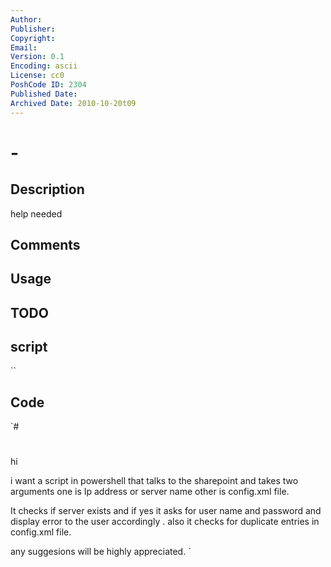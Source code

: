 ```yaml
---
Author: 
Publisher: 
Copyright: 
Email: 
Version: 0.1
Encoding: ascii
License: cc0
PoshCode ID: 2304
Published Date: 
Archived Date: 2010-10-20t09
---
```


#  - 

## Description

help needed

## Comments



## Usage



## TODO



## script

``

## Code

`#
 #
 hi	
 
 i want a script in powershell that talks to the sharepoint and takes two arguments one is Ip address or server name other is config.xml file.
 
 It checks if server exists and if yes it asks for user name and password and display error to the user accordingly . also it checks for duplicate entries in config.xml file.
 
 any suggesions will be highly appreciated.
`

